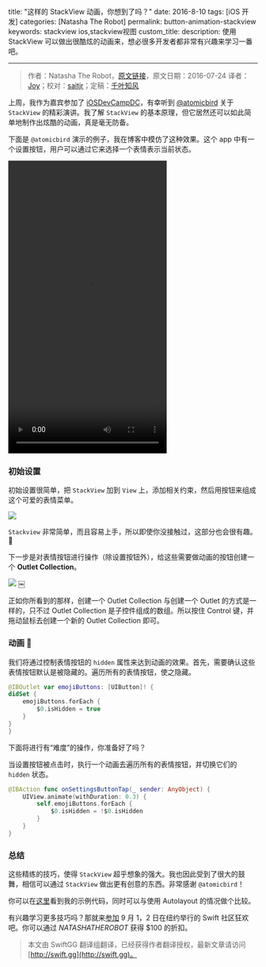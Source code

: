 title: "这样的 StackView 动画，你想到了吗？"
date: 2016-8-10
tags: [iOS 开发]
categories: [Natasha The Robot]
permalink: button-animation-stackview
keywords: stackview ios,stackview视图
custom_title: 
description: 使用 StackView 可以做出很酷炫的动画来，想必很多开发者都非常有兴趣来学习一番吧。

---
> 作者：Natasha The Robot，[原文链接](https://www.natashatherobot.com/button-animation-stackview/)，原文日期：2016-07-24
> 译者：[Joy](http://www.jianshu.com/users/9c51a213b02e/latest_articles)；校对：[saitjr](http://www.saitjr.com)；定稿：[千叶知风](http://weibo.com/xiaoxxiao)
  







<!--此处开始正文-->

上周，我作为嘉宾参加了 [iOSDevCampDC](http://iosdevcampdc.com/)，有幸听到 [@atomicbird](https://twitter.com/atomicbird) 关于 `StackView` 的精彩演讲。我了解 `StackView` 的基本原理，但它居然还可以如此简单地制作出炫酷的动画，真是毫无防备。

<!--more-->

下面是 `@atomicbird` 演示的例子，我在博客中模仿了这种效果。这个 app 中有一个设置按钮，用户可以通过它来选择一个表情表示当前状态。

<video class="wp-video-shortcode" id="video-6424-1" width="320" height="590" preload="metadata" controls="controls"><source type="video/mp4" src="https://www.natashatherobot.com/wp-content/uploads/StackViewAnimationDemo.mp4?_=1" /><a href="https://www.natashatherobot.com/wp-content/uploads/StackViewAnimationDemo.mp4">https://www.natashatherobot.com/wp-content/uploads/StackViewAnimationDemo.mp4</a></video>

### 初始设置

初始设置很简单，把 `StackView` 加到 `View` 上，添加相关约束，然后用按钮来组成这个可爱的表情菜单。

![](https://www.natashatherobot.com/wp-content/uploads/Main_storyboard_%E2%80%94_Edited_and_MyPlayground_playground-1024x444.png)

`Stackview` 非常简单，而且容易上手，所以即使你没接触过，这部分也会很有趣。🙂

下一步是对表情按钮进行操作（除设置按钮外），给这些需要做动画的按钮创建一个 **Outlet Collection**。

![](https://www.natashatherobot.com/wp-content/uploads/Screen_Shot_2016-07-24_at_6_10_36_AM-1024x331.png)
￼

正如你所看到的那样，创建一个 Outlet Collection 与创建一个 Outlet 的方式是一样的，只不过 Outlet Collection 是子控件组成的数组。所以按住 Control 键，并拖动鼠标去创建一个新的 Outlet Collection 即可。

### 动画 🎉

我们将通过控制表情按钮的 `hidden` 属性来达到动画的效果。首先，需要确认这些表情按钮默认是被隐藏的。遍历所有的表情按钮，使之隐藏。

```swift
@IBOutlet var emojiButtons: [UIButton]! {
didSet {
    emojiButtons.forEach {
        $0.isHidden = true
    }
}
}
```

下面将进行有“难度”的操作，你准备好了吗？

当设置按钮被点击时，执行一个动画去遍历所有的表情按钮，并切换它们的 `hidden` 状态。

```swift
@IBAction func onSettingsButtonTap(_ sender: AnyObject) {
    UIView.animate(withDuration: 0.3) {
        self.emojiButtons.forEach {
            $0.isHidden = !$0.isHidden
        }
    }
}
```

### 总结

这些精练的技巧，使得 `StackView` 超乎想象的强大。我也因此受到了很大的鼓舞，相信可以通过 `StackView` 做出更有创意的东西。非常感谢 `@atomicbird`！

你可以在[这里](https://github.com/NatashaTheRobot/StackViewAnimationExample)看到我的示例代码，同时可以与使用 Autolayout 的情况做个比较。

有兴趣学习更多技巧吗？那就来[参加](http://www.tryswiftnyc.com) 9 月 1，2 日在纽约举行的 Swift 社区狂欢吧。你可以通过 *NATASHATHEROBOT* 获得 $100 的折扣。
> 本文由 SwiftGG 翻译组翻译，已经获得作者翻译授权，最新文章请访问 [http://swift.gg](http://swift.gg)。